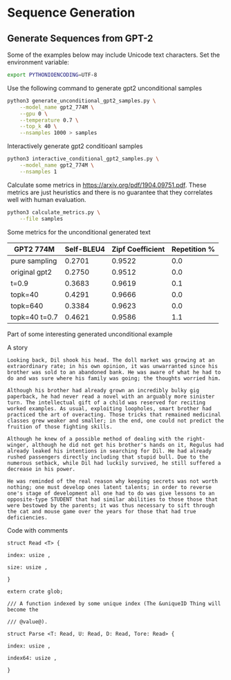 # Sequence Generation


## Generate Sequences from GPT-2
Some of the examples below may include Unicode text characters. Set the environment variable:
```bash
export PYTHONIOENCODING=UTF-8
```

Use the following command to generate gpt2 unconditional samples
```bash
python3 generate_unconditional_gpt2_samples.py \
    --model_name gpt2_774M \
    --gpu 0 \
    --temperature 0.7 \
    --top_k 40 \
    --nsamples 1000 > samples
```


Interactively generate gpt2 conditioanl samples
```bash
python3 interactive_conditional_gpt2_samples.py \
    --model_name gpt2_774M \
    --nsamples 1
```

Calculate some metrics in https://arxiv.org/pdf/1904.09751.pdf. 
These metrics are just heuristics and there is no guarantee that they correlates well with human evaluation.
```bash
python3 calculate_metrics.py \
    --file samples
```


Some metrics for the unconditional generated text

|   GPT2 774M   |   Self-BLEU4   |Zipf Coefficient|  Repetition %  |
|---------------|----------------|----------------|----------------|
| pure sampling | 0.2701         | 0.9522         | 0.0            |
| original gpt2 | 0.2750         | 0.9512         | 0.0            |
| t=0.9         | 0.3683         | 0.9619         | 0.1            |
| topk=40       | 0.4291         | 0.9666         | 0.0            |
| topk=640      | 0.3384         | 0.9623         | 0.0            |
| topk=40 t=0.7 | 0.4621         | 0.9586         | 1.1            |


Part of some interesting generated unconditional example


A story
```
Looking back, Dil shook his head. The doll market was growing at an extraordinary rate; in his own opinion, it was unwarranted since his brother was sold to an abandoned bank. He was aware of what he had to do and was sure where his family was going; the thoughts worried him.

Although his brother had already grown an incredibly bulky gig paperback, he had never read a novel with an arguably more sinister turn. The intellectual gift of a child was reserved for reciting worked examples. As usual, exploiting loopholes, smart brother had practiced the art of overacting. Those tricks that remained medicinal classes grew weaker and smaller; in the end, one could not predict the fruition of those fighting skills.

Although he knew of a possible method of dealing with the right-winger, although he did not get his brother's hands on it, Regulus had already leaked his intentions in searching for Dil. He had already rushed passengers directly including that stupid bull. Due to the numerous setback, while Dil had luckily survived, he still suffered a decrease in his power.

He was reminded of the real reason why keeping secrets was not worth nothing; one must develop ones latent talents; in order to reverse one's stage of development all one had to do was give lessons to an opposite-type STUDENT that had similar abilities to those those that were bestowed by the parents; it was thus necessary to sift through the cat and mouse game over the years for those that had true deficiencies.
```

Code with comments
```
struct Read <T> {

index: usize ,

size: usize ,

}

extern crate glob;

/// A function indexed by some unique index (The &uniqueID Thing will become the

/// @value@).

struct Parse <T: Read, U: Read, D: Read, Tore: Read> {

index: usize ,

index64: usize ,

}

```
